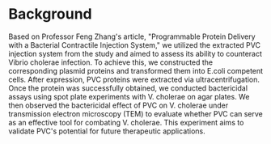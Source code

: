 # Background

Based on Professor Feng Zhang's article, "Programmable Protein Delivery with a Bacterial Contractile Injection System," we utilized the extracted PVC injection system from the study and aimed to assess its ability to counteract Vibrio cholerae infection. To achieve this, we constructed the corresponding plasmid proteins and transformed them into E.coli competent cells. After expression, PVC proteins were extracted via ultracentrifugation. Once the protein was successfully obtained, we conducted bactericidal assays using spot plate experiments with V. cholerae on agar plates. We then observed the bactericidal effect of PVC on V. cholerae under transmission electron microscopy (TEM) to evaluate whether PVC can serve as an effective tool for combating V. cholerae. This experiment aims to validate PVC's potential for future therapeutic applications.
